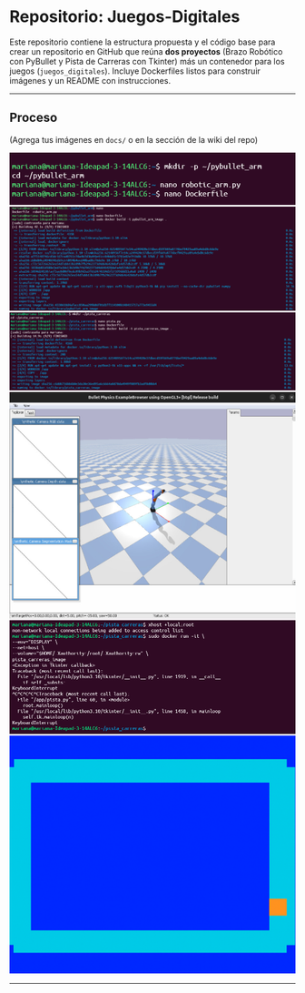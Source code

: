 # Repositorio: Juegos-Digitales

Este repositorio contiene la estructura propuesta y el código base para crear un repositorio en GitHub que reúna **dos proyectos** (Brazo Robótico con PyBullet y Pista de Carreras con Tkinter) más un contenedor para los juegos (`juegos_digitales`). Incluye Dockerfiles listos para construir imágenes y un README con instrucciones.


---
## Proceso

(Agrega tus imágenes en `docs/` o en la sección de la wiki del repo)

![Tarea-9](1.png)
![Tarea-9](2.png)
![Tarea-9](3.png)
![Tarea-9](5.png)
![Tarea-9](4.png)
![Tarea-9](6.png)


---

